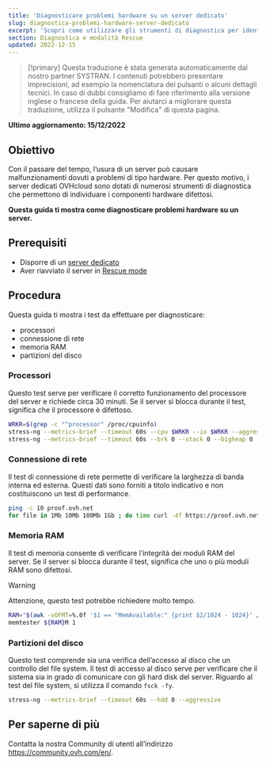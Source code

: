 ```yaml
---
title: 'Diagnosticare problemi hardware su un server dedicato'
slug: diagnostica-problemi-hardware-server-dedicato
excerpt: 'Scopri come utilizzare gli strumenti di diagnostica per identificare malfunzionamenti hardware sul tuo server'
section: Diagnostica e modalità Rescue
updated: 2022-12-15
---
```


> [!primary]
> Questa traduzione è stata generata automaticamente dal nostro partner SYSTRAN. I contenuti potrebbero presentare imprecisioni, ad esempio la nomenclatura dei pulsanti o alcuni dettagli tecnici. In caso di dubbi consigliamo di fare riferimento alla versione inglese o francese della guida. Per aiutarci a migliorare questa traduzione, utilizza il pulsante "Modifica" di questa pagina.
>

**Ultimo aggiornamento: 15/12/2022**

## Obiettivo

Con il passare del tempo, l’usura di un server può causare malfunzionamenti dovuti a problemi di tipo hardware. Per questo motivo, i server dedicati OVHcloud sono dotati di numerosi strumenti di diagnostica che permettono di individuare i componenti hardware difettosi.

**Questa guida ti mostra come diagnosticare problemi hardware su un server.**

## Prerequisiti

- Disporre di un [server dedicato](https://www.ovhcloud.com/it/bare-metal/)
- Aver riavviato il server in [Rescue mode](https://docs.ovh.com/it/dedicated/rescue_mode/)

## Procedura

Questa guida ti mostra i test da effettuare per diagnosticare:

- processori
- connessione di rete
- memoria RAM
- partizioni del disco

### Processori

Questo test serve per verificare il corretto funzionamento del processore del server e richiede circa 30 minuti. Se il server si blocca durante il test, significa che il processore è difettoso.

```bash
WRKR=$(grep -c "^processor" /proc/cpuinfo)
stress-ng --metrics-brief --timeout 60s --cpu $WRKR --io $WRKR --aggressive --ignite-cpu --maximize --pathological
stress-ng --metrics-brief --timeout 60s --brk 0 --stack 0 --bigheap 0 
```

### Connessione di rete

Il test di connessione di rete permette di verificare la larghezza di banda interna ed esterna. Questi dati sono forniti a titolo indicativo e non costituiscono un test di performance.

```bash
ping -c 10 proof.ovh.net
for file in 1Mb 10Mb 100Mb 1Gb ; do time curl -4f https://proof.ovh.net/files/${file}.dat -o /dev/null; done
```

### Memoria RAM

Il test di memoria consente di verificare l’integrità dei moduli RAM del server. Se il server si blocca durante il test, significa che uno o più moduli RAM sono difettosi.

> [!warning]
> Attenzione, questo test potrebbe richiedere molto tempo.

```bash
RAM="$(awk -vOFMT=%.0f '$1 == "MemAvailable:" {print $2/1024 - 1024}' /proc/meminfo)"
memtester ${RAM}M 1
```

### Partizioni del disco

Questo test comprende sia una verifica dell’accesso al disco che un controllo del file system. Il test di accesso al disco serve per verificare che il sistema sia in grado di comunicare con gli hard disk del server. Riguardo al test del file system, si utilizza il comando `fsck -fy`.

```bash
stress-ng --metrics-brief --timeout 60s --hdd 0 --aggressive
```

## Per saperne di più

Contatta la nostra Community di utenti all’indirizzo <https://community.ovh.com/en/>.
